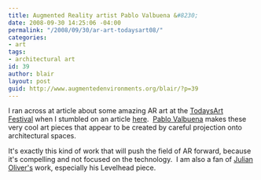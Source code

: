 ```yaml
---
title: Augmented Reality artist Pablo Valbuena &#8230;
date: 2008-09-30 14:25:06 -04:00
permalink: "/2008/09/30/ar-art-todaysart08/"
categories:
- art
tags:
- architectural art
id: 39
author: blair
layout: post
guid: http://www.augmentedenvironments.org/blair/?p=39
---
```


I ran across at article about some amazing AR art at the [TodaysArt Festival](http://www.todaysart.nl/) when I stumbled on an article [here](http://www.psfk.com/2008/09/transforming-buildings-amazing-augmented-reality-video.html).  [Pablo Valbuena](http://www.pablovalbuena.com/) makes these very cool art pieces that appear to be created by careful projection onto architectural spaces.

It's exactly this kind of work that will push the field of AR forward, because it's compelling and not focused on the technology.  I am also a fan of [Julian Oliver's](http://julianoliver.com/) work, especially his Levelhead piece.
